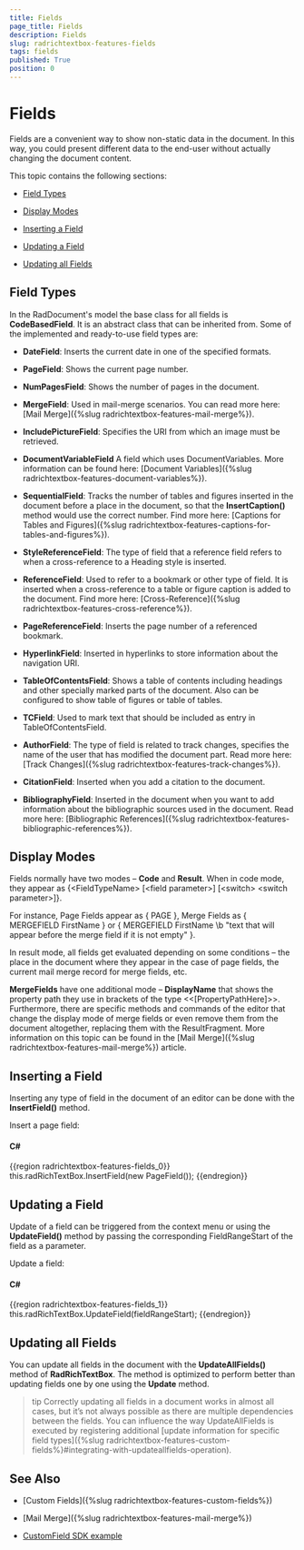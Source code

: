 ```yaml
---
title: Fields
page_title: Fields
description: Fields
slug: radrichtextbox-features-fields
tags: fields
published: True
position: 0
---
```


# Fields



Fields are a convenient way to show non-static data in the document. In this way, you could present different data to the end-user without actually changing the document content.
      

This topic contains the following sections:

* [Field Types](#field-types)

* [Display Modes](#display-modes)

* [Inserting a Field](#inserting-a-field)

* [Updating a Field](#updating-a-field)

* [Updating all Fields](#updating-all-fields)

## Field Types

In the RadDocument's model the base class for all fields is __CodeBasedField__. It is an abstract class that can be inherited from. Some of the implemented and ready-to-use field types are:

* __DateField__: Inserts the current date in one of the specified formats.
            

* __PageField__: Shows the current page number.
            

* __NumPagesField__: Shows the number of pages in the document.
            

* __MergeField__: Used in mail-merge scenarios. You can read more here: [Mail Merge]({%slug radrichtextbox-features-mail-merge%}).
            

* __IncludePictureField__: Specifies the URI from which an image must be retrieved.
            

* __DocumentVariableField__ А field which uses DocumentVariables. More information can be found here: [Document Variables]({%slug radrichtextbox-features-document-variables%}).
            

* __SequentialField__: Tracks the number of tables and figures inserted in the document before a place in the document, so that the __InsertCaption()__ method would use the correct number. Find more here: [Captions for Tables and Figures]({%slug radrichtextbox-features-captions-for-tables-and-figures%}).
            

* __StyleReferenceField__: The type of field that a reference field refers to when a cross-reference to a Heading style is inserted.
            

* __ReferenceField__: Used to refer to a bookmark or other type of field. It is inserted when a cross-reference to a table or figure caption is added to the document. Find more here: [Cross-Reference]({%slug radrichtextbox-features-cross-reference%}).
            

* __PageReferenceField__: Inserts the page number of a referenced bookmark.
            

* __HyperlinkField__: Inserted in hyperlinks to store information about the navigation URI.
            

* __TableOfContentsField__: Shows a table of contents including headings and other specially marked parts of the document. Also can be configured to show table of figures or table of tables.
            

* __TCField__: Used to mark text that should be included as entry in TableOfContentsField. 
            

* __AuthorField__: The type of field is related to track changes, specifies the name of the user that has modified the document part. Read more here: [Track Changes]({%slug radrichtextbox-features-track-changes%}).
            

* __CitationField__: Inserted when you add a citation to the document.
            

* __BibliographyField__: Inserted in the document when you want to add information about the bibliographic sources used in the document. Read more here: [Bibliographic References]({%slug radrichtextbox-features-bibliographic-references%}).
            

## Display Modes

Fields normally have two modes – __Code__ and __Result__. When in code mode, they appear as {&lt;FieldTypeName&gt; [&lt;field parameter&gt;] [&lt;switch&gt; &lt;switch parameter&gt;]}.
        

For instance, Page Fields appear as { PAGE }, Merge Fields as { MERGEFIELD FirstName } or { MERGEFIELD FirstName \b "text that will appear before the merge field if it is not empty" }.
        

In result mode, all fields get evaluated depending on some conditions – the place in the document where they appear in the case of page fields, the current mail merge record for merge fields, etc.

__MergeFields__ have one additional mode – __DisplayName__ that shows the property path they use in brackets of the type <<[PropertyPathHere]>>. Furthermore, there are specific methods and commands of the editor that change the display mode of merge fields or even remove them from the document altogether, replacing them with the ResultFragment. More information on this topic can be found in the [Mail Merge]({%slug radrichtextbox-features-mail-merge%}) article.
        

## Inserting a Field

Inserting any type of field in the document of an editor can be done with the __InsertField()__ method.
        

Insert a page field:

#### __C#__

{{region radrichtextbox-features-fields_0}}
    this.radRichTextBox.InsertField(new PageField());
{{endregion}}

## Updating a Field

Update of a field can be triggered from the context menu or using the __UpdateField()__ method by passing the corresponding FieldRangeStart of the field as a parameter.
        

Update a field:

#### __C#__

{{region radrichtextbox-features-fields_1}}
    this.radRichTextBox.UpdateField(fieldRangeStart);
{{endregion}}

## Updating all Fields

You can update all fields in the document with the __UpdateAllFields()__ method of __RadRichTextBox__. The method is optimized to perform better than updating fields one by one using the __Update__ method.
        
>tip Correctly updating all fields in a document works in almost all cases, but it’s not always possible as there are multiple dependencies between the fields. You can influence the way UpdateAllFields is executed by registering additional [update information for specific field types]({%slug radrichtextbox-features-custom-fields%}#integrating-with-updateallfields-operation).


## See Also

 * [Custom Fields]({%slug radrichtextbox-features-custom-fields%})

 * [Mail Merge]({%slug radrichtextbox-features-mail-merge%})
 
 * [CustomField SDK example](https://github.com/telerik/xaml-sdk/tree/master/RichTextBox/CustomField)
